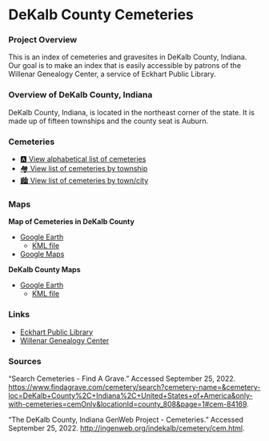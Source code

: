 # DeKalb County Cemeteries

### Project Overview

This is an index of cemeteries and gravesites in DeKalb County, Indiana. Our goal is to make an index that is easily accessible by patrons of the Willenar Genealogy Center, a service of Eckhart Public Library.

### Overview of DeKalb County, Indiana

DeKalb County, Indiana, is located in the northeast corner of the state. It is made up of fifteen townships and the county seat is Auburn. 

### Cemeteries
- [:a: View alphabetical list of cemeteries](https://github.com/FyoAtEPL/DeKalbCemeteries/blob/main/cemeteriesAlphabetical.md "View alphabetical list of cemeteries")
- [:houses: View list of cemeteries by township](https://github.com/FyoAtEPL/DeKalbCemeteries/blob/main/cemeteriesTownship.md "View list of cemeteries by township")
- [:cityscape: View list of cemeteries by town/city](https://github.com/FyoAtEPL/DeKalbCemeteries/blob/main/cemeteriesTown.md "View list of cemeteries by town or city")

### Maps

**Map of Cemeteries in DeKalb County**
- [Google Earth](https://earth.google.com/earth/d/1IkB4vdsmJQTE0EF9CAFmJNGzmwCz2O-d?usp=sharing "Google Earth")
  - [KML file](https://github.com/FyoAtEPL/DeKalbCemeteries/blob/main/DeKalb%20Cemeteries.kml "KML file")
- [Google Maps](https://www.google.com/maps/d/u/0/edit?mid=1VvFjn6Nm9cvcaRyBaIXMSityjvwoAlY&usp=sharing "Google Maps")

**DeKalb County Maps**
- [Google Earth](https://earth.google.com/earth/d/1F5oxFNJNDPWA4ebYEm9J0zgwRtdOunnW?usp=sharing "Google Earth")
  - [KML file](https://github.com/FyoAtEPL/DeKalbCemeteries/blob/main/DeKalb%20Map.kml "KML file")

### Links

- [Eckhart Public Library](https://www.epl.lib.in.us/ "Eckhart Public Library")
- [Willenar Genealogy Center](https://epl.lib.in.us/genealogy/ "Willenar Genealogy Center")


### Sources
“Search Cemeteries - Find A Grave.” Accessed September 25, 2022. https://www.findagrave.com/cemetery/search?cemetery-name=&cemetery-loc=DeKalb+County%2C+Indiana%2C+United+States+of+America&only-with-cemeteries=cemOnly&locationId=county_808&page=1#cem-84169.

“The DeKalb County, Indiana GenWeb Project - Cemeteries.” Accessed September 25, 2022. http://ingenweb.org/indekalb/cemetery/cem.html.
